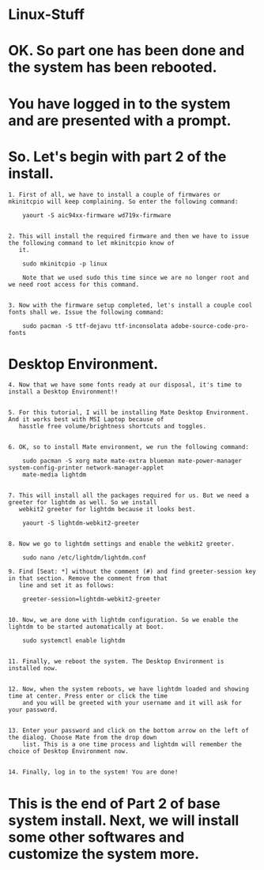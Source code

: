 # Linux-Stuff

# OK. So part one has been done and the system has been rebooted.
# You have logged in to the system and are presented with a prompt.

# So. Let's begin with part 2 of the install.

	1. First of all, we have to install a couple of firmwares or mkinitcpio will keep complaining. So enter the following command:
	
		yaourt -S aic94xx-firmware wd719x-firmware
	

	2. This will install the required firmware and then we have to issue the following command to let mkinitcpio know of
	   it.

		sudo mkinitcpio -p linux
	
		Note that we used sudo this time since we are no longer root and we need root access for this command.
	

	3. Now with the firmware setup completed, let's install a couple cool fonts shall we. Issue the following command:

		sudo pacman -S ttf-dejavu ttf-inconsolata adobe-source-code-pro-fonts
	

# Desktop Environment.

	4. Now that we have some fonts ready at our disposal, it's time to install a Desktop Environment!!


	5. For this tutorial, I will be installing Mate Desktop Environment. And it works best with MSI Laptop because of
	   hasstle free volume/brightness shortcuts and toggles.


	6. OK, so to install Mate environment, we run the following command:

		sudo pacman -S xorg mate mate-extra blueman mate-power-manager system-config-printer network-manager-applet
		mate-media lightdm
	

	7. This will install all the packages required for us. But we need a greeter for lightdm as well. So we install
	   webkit2 greeter for lightdm because it looks best.

	   	yaourt -S lightdm-webkit2-greeter
	

	8. Now we go to lightdm settings and enable the webkit2 greeter.

		sudo nano /etc/lightdm/lightdm.conf

	9. Find [Seat: *] without the comment (#) and find greeter-session key in that section. Remove the comment from that
	   line and set it as follows:

	   	greeter-session=lightdm-webkit2-greeter
	

	10. Now, we are done with lightdm configuration. So we enable the lightdm to be started automatically at boot.

		sudo systemctl enable lightdm
	

	11. Finally, we reboot the system. The Desktop Environment is installed now.

	
	12. Now, when the system reboots, we have lightdm loaded and showing time at center. Press enter or click the time
		and you will be greeted with your username and it will ask for your password.
	
	
	13. Enter your password and click on the bottom arrow on the left of the dialog. Choose Mate from the drop down
		list. This is a one time process and lightdm will remember the choice of Desktop Environment now.
	

	14. Finally, log in to the system! You are done!


# This is the end of Part 2 of base system install. Next, we will install some other softwares and customize the system more.
